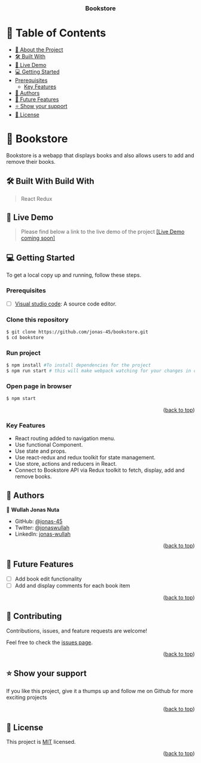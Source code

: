 <a name="readme-top"></a>


<div align="center">

  <h3><b>Bookstore</b></h3>

</div>

<!-- TABLE OF CONTENTS -->

# 📗 Table of Contents

- [📖 About the Project](#about-project)
- [🛠 Built With](#built-with)
- [🚀 Live Demo](#live-demo)
- [💻 Getting Started](#getting-started)
- [Prerequisites](#prerequisites)
    - [Key Features](#key-features)
- [👥 Authors](#authors)
- [🔭 Future Features](#future-features)
- [⭐️ Show your support](#support)
- [📝 License](#license)

<!-- PROJECT DESCRIPTION -->

# 📖 Bookstore <a name="about-project"></a>

Bookstore is a webapp that displays books and also allows users to add and remove their books.

## 🛠 Built With <a name="built-with">Build With</a>
 >React
 >Redux

## 🚀 Live Demo <a name="live-demo"></a>

> Please find below a link to the live demo of the project
<a href="#">[Live Demo coming soon]</a>

## 💻 Getting Started <a name="getting-started"></a>

To get a local copy up and running, follow these steps.

### Prerequisites

- [ ] <a href="https://code.visualstudio.com/">Visual studio code</a>: A source code editor.

### Clone this repository

```bash
$ git clone https://github.com/jonas-45/bookstore.git
$ cd bookstore
```
### Run project

```bash
$ npm install #To install dependencies for the project
$ npm run start # this will make webpack watching for your changes in code
```

### Open page in browser
```bash
$ npm start
```


<p align="right">(<a href="#readme-top">back to top</a>)</p>

### Key Features <a name="key-features"></a>

- React routing added to navigation menu.
- Use functional Component.
- Use state and props.
- Use react-redux and redux toolkit for state management.
- Use store, actions and reducers in React.
- Connect to Bookstore API via Redux toolkit to fetch, display, add and remove books.

<!-- AUTHORS -->

## 👥 Authors <a name="authors"></a>

👤 **Wullah Jonas Nuta**

- GitHub: [@jonas-45](https://github.com/jonas-45)
- Twitter: [@jonaswullah](https://twitter.com/jonaswullah)
- LinkedIn: [jonas-wullah](https://linkedin.com/in/jonas-wullah)

<p align="right">(<a href="#readme-top">back to top</a>)</p>

<!-- FUTURE FEATURES -->

## 🔭 Future Features <a name="future-features"></a>

- [ ] Add book edit functionality
- [ ] Add and display comments for each book item

<p align="right">(<a href="#readme-top">back to top</a>)</p>

<!-- CONTRIBUTING -->

## 🤝 Contributing <a name="contributing"></a>

Contributions, issues, and feature requests are welcome!

Feel free to check the [issues page](https://github.com/jonas-45/bookstore/issues).

<p align="right">(<a href="#readme-top">back to top</a>)</p>

<!-- SUPPORT -->

## ⭐️ Show your support <a name="support"></a>

If you like this project, give it a thumps up and follow me on Github for more exciting projects

<p align="right">(<a href="#readme-top">back to top</a>)</p>

<!-- LICENSE -->

## 📝 License <a name="license"></a>

This project is [MIT](./LICENSE) licensed.

<p align="right">(<a href="#readme-top">back to top</a>)</p>


